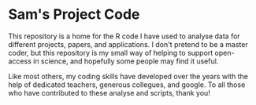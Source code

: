 # Sam's Project Code

This repository is a home for the R code I have used to analyse data for different projects, papers, and applications. I don't pretend to be a master coder, but this repository is my small way of helping to support open-access in science, and hopefully some people may find it useful. 

Like most others, my coding skills have developed over the years with the help of dedicated teachers, generous collegues, and google. To all those who have contributed to these analyse and scripts, thank you!
